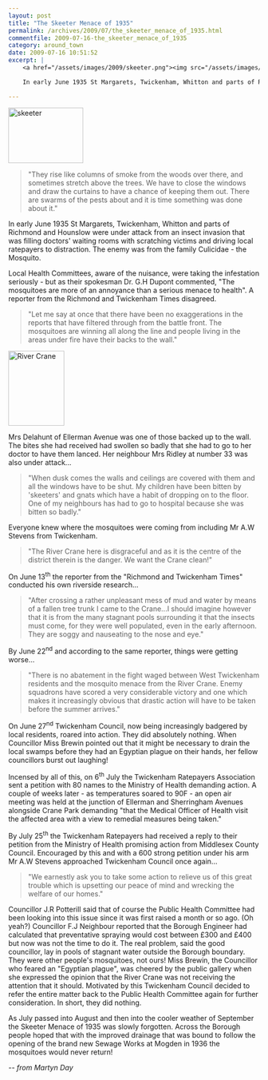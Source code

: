 ```yaml
---
layout: post
title: "The Skeeter Menace of 1935"
permalink: /archives/2009/07/the_skeeter_menace_of_1935.html
commentfile: 2009-07-16-the_skeeter_menace_of_1935
category: around_town
date: 2009-07-16 10:51:52
excerpt: |
    <a href="/assets/images/2009/skeeter.png"><img src="/assets/images/2009/skeeter-thumb.png" width="150" height="111" alt="skeeter" class="right" /></a>

    In early June 1935 St Margarets, Twickenham, Whitton and parts of Richmond and Hounslow were under attack from an insect invasion that was filling doctors' waiting rooms with scratching victims and driving local ratepayers to distraction. The enemy was from the family Culicidae - the Mosquito.

---
```


<a href="/assets/images/2009/skeeter.png"><img src="/assets/images/2009/skeeter-thumb.png" width="150" height="111" alt="skeeter" class="right" /></a>

> "They rise like columns of smoke from the woods over there, and sometimes stretch above the trees. We have to close the windows and draw the curtains to have a chance of keeping them out. There are swarms of the pests about and it is time something was done about it."

In early June 1935 St Margarets, Twickenham, Whitton and parts of Richmond and Hounslow were under attack from an insect invasion that was filling doctors' waiting rooms with scratching victims and driving local ratepayers to distraction. The enemy was from the family Culicidae - the Mosquito.

Local Health Committees, aware of the nuisance, were taking the infestation seriously - but as their spokesman Dr. G.H Dupont commented, "The mosquitoes are more of an annoyance than a serious menace to health". A reporter from the Richmond and Twickenham Times disagreed.

> "Let me say at once that there have been no exaggerations in the reports that have filtered through from the battle front. The mosquitoes are winning all along the line and people living in the areas under fire have their backs to the wall."

<a href="/assets/images/2009/crane_river.jpg"><img src="/assets/images/2009/crane_river-thumb.jpg" width="112" height="150" alt="River Crane" class="photo right" /></a>

Mrs Delahunt of Ellerman Avenue was one of those backed up to the wall. The bites she had received had swollen so badly that she had to go to her doctor to have them lanced. Her neighbour Mrs Ridley at number 33 was also under attack...

> "When dusk comes the walls and ceilings are covered with them and all the windows have to be shut. My children have been bitten by 'skeeters' and gnats which have a habit of dropping on to the floor. One of my neighbours has had to go to hospital because she was bitten so badly."

Everyone knew where the mosquitoes were coming from including Mr A.W Stevens from Twickenham.

> "The River Crane here is disgraceful and as it is the centre of the district therein is the danger. We want the Crane clean!"

On June 13<sup>th</sup> the reporter from the "Richmond and Twickenham Times" conducted his own riverside research...

> "After crossing a rather unpleasant mess of mud and water by means of a fallen tree trunk I came to the Crane...I should imagine however that it is from the many stagnant pools surrounding it that the insects must come, for they were well populated, even in the early afternoon. They are soggy and nauseating to the nose and eye."

By June 22<sup>nd</sup> and according to the same reporter, things were getting worse...

> "There is no abatement in the fight waged between West Twickenham residents and the mosquito menace from the River Crane. Enemy squadrons have scored a very considerable victory and one which makes it increasingly obvious that drastic action will have to be taken before the summer arrives."

On June 27<sup>nd</sup> Twickenham Council, now being increasingly badgered by local residents, roared into action. They did absolutely nothing. When Councillor Miss Brewin pointed out that it might be necessary to drain the local swamps before they had an Egyptian plague on their hands, her fellow councillors burst out laughing!

Incensed by all of this, on 6<sup>th</sup> July the Twickenham Ratepayers Association sent a petition with 80 names to the Ministry of Health demanding action. A couple of weeks later - as temperatures soared to 90F - an open air meeting was held at the junction of Ellerman and Sherringham Avenues alongside Crane Park demanding "that the Medical Officer of Health visit the affected area with a view to remedial measures being taken."

By July 25<sup>th</sup> the Twickenham Ratepayers had received a reply to their petition from the Ministry of Health promising action from Middlesex County Council. Encouraged by this and with a 600 strong petition under his arm Mr A.W Stevens approached Twickenham Council once again...

> "We earnestly ask you to take some action to relieve us of this great trouble which is upsetting our peace of mind and wrecking the welfare of our homes."

Councillor J.R Potterill said that of course the Public Health Committee had been looking into this issue since it was first raised a month or so ago. (Oh yeah?) Councillor F.J Neighbour reported that the Borough Engineer had calculated that preventative spraying would cost between £300 and £400 but now was not the time to do it. The real problem, said the good councillor, lay in pools of stagnant water outside the Borough boundary. They were other people's mosquitoes, not ours! Miss Brewin, the Councillor who feared an "Egyptian plague", was cheered by the public gallery when she expressed the opinion that the River Crane was not receiving the attention that it should. Motivated by this Twickenham Council decided to refer the entire matter back to the Public Health Committee again for further consideration. In short, they did nothing.

As July passed into August and then into the cooler weather of September the Skeeter Menace of 1935 was slowly forgotten. Across the Borough people hoped that with the improved drainage that was bound to follow the opening of the brand new Sewage Works at Mogden in 1936 the mosquitoes would never return!

<cite>-- from Martyn Day</cite>
